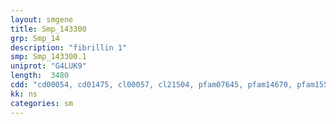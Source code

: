 ```yaml
---
layout: smgene
title: Smp_143300
grp: Smp_14
description: "fibrillin 1"
smp: Smp_143300.1
uniprot: "G4LUK9"
length:  3480
cdd: "cd00054, cd01475, cl00057, cl21504, pfam07645, pfam14670, pfam15502, smart00179"
kk: ns
categories: sm
---
```

